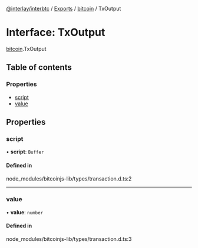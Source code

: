 [@interlay/interbtc](/README.md) / [Exports](/modules.md) / [bitcoin](/modules/bitcoin.md) / TxOutput

# Interface: TxOutput

[bitcoin](/modules/bitcoin.md).TxOutput

## Table of contents

### Properties

- [script](/interfaces/bitcoin.TxOutput.md#script)
- [value](/interfaces/bitcoin.TxOutput.md#value)

## Properties

### script

• **script**: `Buffer`

#### Defined in

node_modules/bitcoinjs-lib/types/transaction.d.ts:2

___

### value

• **value**: `number`

#### Defined in

node_modules/bitcoinjs-lib/types/transaction.d.ts:3
